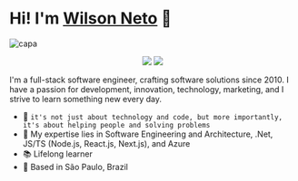 # Hi! I'm [Wilson Neto](https://linktr.ee/wilsonnetodev) 👋

![capa](https://user-images.githubusercontent.com/20674439/216845327-fbac673a-2879-4d81-a3c8-7377080674b9.jpg)

<p align="center">
    <a href="https://www.linkedin.com/in/wilsonnetobr/"><img src="https://img.shields.io/badge/-LinkedIn-2D2B55?style=flat-square&logo=linkedin&logoColor=white"/></a>
    <a href="https://www.youtube.com/@wilsonneto-dev/videos"><img src="https://img.shields.io/badge/-Youtube-2D2B55?style=flat-square&logo=Youtube&logoColor=white"/></a>
</p>

I'm a full-stack software engineer, crafting software solutions since 2010. I have a passion for development, innovation, technology, marketing, and I strive to learn something new every day.<br />

- :rocket: `it's not just about technology and code, but more importantly, it's about helping people and solving problems`
- :purple_heart: My expertise lies in Software Engineering and Architecture, .Net, JS/TS (Node.js, React.js, Next.js), and Azure
- :books: Lifelong learner
- :pushpin: Based in São Paulo, Brazil
